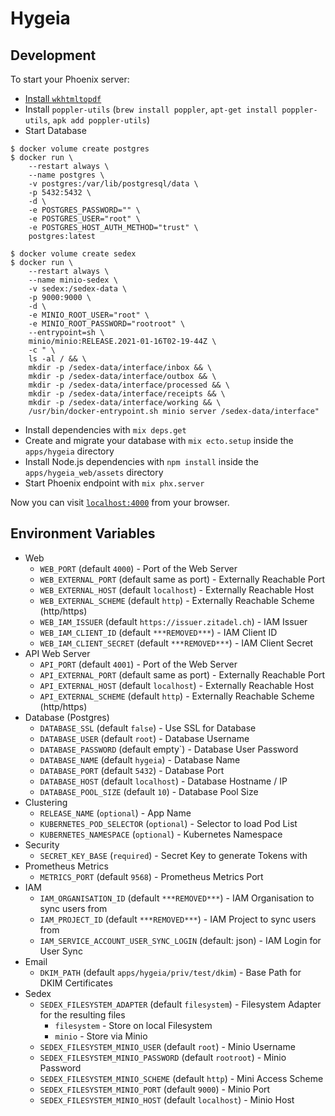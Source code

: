 # Hygeia

## Development

To start your Phoenix server:

* [Install `wkhtmltopdf`](https://github.com/gutschilla/elixir-pdf-generator#wkhtmltopdf)
* Install `poppler-utils` (`brew install poppler`, `apt-get install poppler-utils`, `apk add poppler-utils`)
* Start Database

```console
$ docker volume create postgres
$ docker run \                                                                                                                 
    --restart always \ 
    --name postgres \
    -v postgres:/var/lib/postgresql/data \
    -p 5432:5432 \
    -d \
    -e POSTGRES_PASSWORD="" \
    -e POSTGRES_USER="root" \
    -e POSTGRES_HOST_AUTH_METHOD="trust" \
    postgres:latest
```

```console
$ docker volume create sedex
$ docker run \
    --restart always \
    --name minio-sedex \
    -v sedex:/sedex-data \
    -p 9000:9000 \
    -d \
    -e MINIO_ROOT_USER="root" \
    -e MINIO_ROOT_PASSWORD="rootroot" \
    --entrypoint=sh \
    minio/minio:RELEASE.2021-01-16T02-19-44Z \
    -c " \
    ls -al / && \
    mkdir -p /sedex-data/interface/inbox && \
    mkdir -p /sedex-data/interface/outbox && \
    mkdir -p /sedex-data/interface/processed && \
    mkdir -p /sedex-data/interface/receipts && \
    mkdir -p /sedex-data/interface/working && \
    /usr/bin/docker-entrypoint.sh minio server /sedex-data/interface"
```

  * Install dependencies with `mix deps.get`
  * Create and migrate your database with `mix ecto.setup` inside the `apps/hygeia` directory
  * Install Node.js dependencies with `npm install` inside the `apps/hygeia_web/assets` directory
  * Start Phoenix endpoint with `mix phx.server`

Now you can visit [`localhost:4000`](http://localhost:4000) from your browser.

## Environment Variables

* Web
  * `WEB_PORT` (default `4000`) - Port of the Web Server
  * `WEB_EXTERNAL_PORT` (default same as port) - Externally Reachable Port
  * `WEB_EXTERNAL_HOST` (default `localhost`) - Externally Reachable Host
  * `WEB_EXTERNAL_SCHEME` (default `http`) - Externally Reachable Scheme (http/https)
  * `WEB_IAM_ISSUER` (default `https://issuer.zitadel.ch`) - IAM Issuer
  * `WEB_IAM_CLIENT_ID` (default `***REMOVED***`) - IAM Client ID
  * `WEB_IAM_CLIENT_SECRET` (default `***REMOVED***`) - IAM Client Secret
* API Web Server
  * `API_PORT` (default `4001`) - Port of the Web Server
  * `API_EXTERNAL_PORT` (default same as port) - Externally Reachable Port
  * `API_EXTERNAL_HOST` (default `localhost`) - Externally Reachable Host
  * `API_EXTERNAL_SCHEME` (default `http`) - Externally Reachable Scheme (http/https)
* Database (Postgres)
  * `DATABASE_SSL` (default `false`) - Use SSL for Database
  * `DATABASE_USER` (default `root`) - Database Username
  * `DATABASE_PASSWORD` (default empty`) - Database User Password
  * `DATABASE_NAME` (default `hygeia`) - Database Name
  * `DATABASE_PORT` (default `5432`) - Database Port
  * `DATABASE_HOST` (default `localhost`) - Database Hostname / IP
  * `DATABASE_POOL_SIZE` (default `10`) - Database Pool Size
* Clustering
  * `RELEASE_NAME` (`optional`) - App Name
  * `KUBERNETES_POD_SELECTOR` (`optional`) - Selector to load Pod List
  * `KUBERNETES_NAMESPACE` (`optional`) - Kubernetes Namespace
* Security
  * `SECRET_KEY_BASE` (`required`) - Secret Key to generate Tokens with
* Prometheus Metrics
  * `METRICS_PORT` (default `9568`) - Prometheus Metrics Port
* IAM
  * `IAM_ORGANISATION_ID` (default `***REMOVED***`) - IAM Organisation to sync users from
  * `IAM_PROJECT_ID` (default `***REMOVED***`) - IAM Project to sync users from
  * `IAM_SERVICE_ACCOUNT_USER_SYNC_LOGIN` (default: json) - IAM Login for User Sync
* Email
  * `DKIM_PATH` (default `apps/hygeia/priv/test/dkim`) - Base Path for DKIM Certificates
* Sedex
  * `SEDEX_FILESYSTEM_ADAPTER` (default `filesystem`) - Filesystem Adapter for the resulting files
    * `filesystem` - Store on local Filesystem
    * `minio` - Store via Minio
  * `SEDEX_FILESYSTEM_MINIO_USER` (default `root`) - Minio Username
  * `SEDEX_FILESYSTEM_MINIO_PASSWORD` (default `rootroot`) - Minio Password
  * `SEDEX_FILESYSTEM_MINIO_SCHEME` (default `http`) - Mini Access Scheme
  * `SEDEX_FILESYSTEM_MINIO_PORT` (default `9000`) - Minio Port
  * `SEDEX_FILESYSTEM_MINIO_HOST` (default `localhost`) - Minio Host